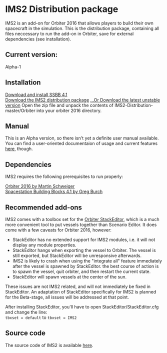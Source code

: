 # IMS2 Distribution package

IMS2 is an add-on for Orbiter 2016 that allows players to build their own spacecraft in the simulation.
This is the distribution package, containing all files neccessary to run the add-on in Orbiter, save for external dependencies (see installation).

## Current version:
Alpha-1

## Installation
[Download and install SSBB 4.1](http://www.orbithangar.com/searchid.php?ID=3177)  
[Download the IMS2 distribution package](https://github.com/TheNewBob/IMS2-Distribution/archive/master.zip) 
[...Or Download the latest unstable version](https://github.com/TheNewBob/IMS2-Distribution/archive/develop.zip) 
Open the zip file and unpack the contents of IMS2-Distribution-master/Orbiter into your orbiter 2016 directory.

## Manual

This is an Alpha version, so there isn't yet a definite user manual available.  
You can find a user-oriented documentaion of usage and current features [here](http://orbiter-forum.com/group.php?do=discuss&group=&discussionid=463), though.

## Dependencies

IMS2 requires the following prerequisites to run properly:

[Orbiter 2016 by Martin Schweiger](http://orbit.medphys.ucl.ac.uk/)  
[Spacestation Building Blocks 4.1 by Greg Burch](http://orbit.medphys.ucl.ac.uk/)

## Recommended add-ons
IMS2 comes with a toolbox set for the [Orbiter StackEditor](http://www.orbithangar.com/search_quick.php?text=stackeditor&submit.x=0&submit.y=0), which is a much more convenient tool
to put vessels together than Scenario Editor. It does come with a few caveats for Orbiter 2016, however:  
* StackEditor has no extended support for IMS2 modules, i.e. it will not display any module properties.
* StackEditor hangs when exporting the vessel to Orbiter. The vessel is still exported, but StackEditor will be unresponsive afterwards.
* IMS2 is likely to crash when using the "integrate all" feature immediately after the vessel is spawned by StackEditor.
the best course of action is to spawn the vessel, quit orbiter, and then restart the current state.
* StackEditor will spawn vessels at the center of the sun.

These issues are not IMS2 related, and will not immediately be fixed in StackEditor. An adaptation of StackEditor specifically for IMS2 is planned for the Beta-stage, all issues will be addressed at that point.

After installing StackEditor, you'll have to open StackEditor/StackEditor.cfg and change the line:  
`tbxset = default` 
to 
`tbxset = IMS2`

## Source code

The source code of IMS2 is available [here](https://github.com/TheNewBob/IMS2).



